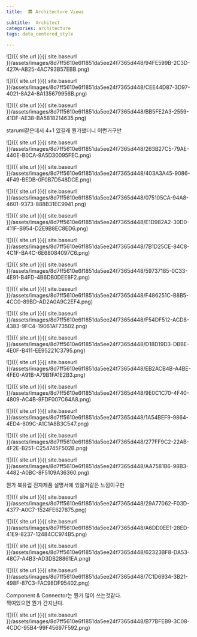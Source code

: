 ```yaml
---
title:  🏛 Architecture Views

subtitle:  Architect
categories: architecture 
tags: data_centered_style
 
---
```


  
  
  
  
![]({{ site.url }}{{ site.baseurl }}/assets/images/8d7ff5610e6f1851da5ee24f7365d448/94FE599B-2C3D-427A-AB25-4AC793B57EBB.png)  
  
  
![]({{ site.url }}{{ site.baseurl }}/assets/images/8d7ff5610e6f1851da5ee24f7365d448/CEE44D87-3D97-4021-8A24-8A135679956B.png)  
  
  
![]({{ site.url }}{{ site.baseurl }}/assets/images/8d7ff5610e6f1851da5ee24f7365d448/BB5FE2A3-2559-41DF-AE38-BA5818214635.png)  
  
staruml같은데서 4+1 있길래 뭔가했더니 이런거구만  
  
  
  
![]({{ site.url }}{{ site.baseurl }}/assets/images/8d7ff5610e6f1851da5ee24f7365d448/263B27C5-79AE-440E-B0CA-9A5D30095FEC.png)  
  
  
![]({{ site.url }}{{ site.baseurl }}/assets/images/8d7ff5610e6f1851da5ee24f7365d448/403A3A45-9086-4F49-BEDB-0F0B7D548DCE.png)  
  
  
![]({{ site.url }}{{ site.baseurl }}/assets/images/8d7ff5610e6f1851da5ee24f7365d448/075105CA-94A8-4601-9373-888B31EC9941.png)  
  
  
  
![]({{ site.url }}{{ site.baseurl }}/assets/images/8d7ff5610e6f1851da5ee24f7365d448/E1D982A2-30D0-411F-B954-D2E9B8EC8ED6.png)  
  
  
  
![]({{ site.url }}{{ site.baseurl }}/assets/images/8d7ff5610e6f1851da5ee24f7365d448/7B1D25CE-84C8-4C1F-BA4C-6E68084097C6.png)  
  
  
![]({{ site.url }}{{ site.baseurl }}/assets/images/8d7ff5610e6f1851da5ee24f7365d448/59737185-0C33-4E91-B4FD-4B6DB0DEE8F2.png)  
  
  
![]({{ site.url }}{{ site.baseurl }}/assets/images/8d7ff5610e6f1851da5ee24f7365d448/F486251C-B8B5-4CC0-89BD-AD2A0A9C2EF4.png)  
  
  
![]({{ site.url }}{{ site.baseurl }}/assets/images/8d7ff5610e6f1851da5ee24f7365d448/F54DF512-ACD8-4383-9FC4-19061AF73502.png)  
  
  
![]({{ site.url }}{{ site.baseurl }}/assets/images/8d7ff5610e6f1851da5ee24f7365d448/D18D19D3-DBBE-4E0F-B411-EE95221C3795.png)  
  
  
![]({{ site.url }}{{ site.baseurl }}/assets/images/8d7ff5610e6f1851da5ee24f7365d448/EB2ACB4B-A4BE-4FE0-A91B-A79B1FA1E2B3.png)  
  
  
![]({{ site.url }}{{ site.baseurl }}/assets/images/8d7ff5610e6f1851da5ee24f7365d448/9E0C1C70-4F40-4809-AC4B-9FDF007C64A8.png)  
  
  
![]({{ site.url }}{{ site.baseurl }}/assets/images/8d7ff5610e6f1851da5ee24f7365d448/1A54BEF9-9864-4ED4-809C-A1C1A8B3C547.png)  
  
  
![]({{ site.url }}{{ site.baseurl }}/assets/images/8d7ff5610e6f1851da5ee24f7365d448/277FF9C2-22AB-4F2E-B251-C254745F502B.png)  
  
  
![]({{ site.url }}{{ site.baseurl }}/assets/images/8d7ff5610e6f1851da5ee24f7365d448/AA7581B6-98B3-4482-A0BC-8F5109A36360.png)  
  
뭔가 북유럽 전자제품 설명서에 있을거같은 느낌이구만  
  
  
  
![]({{ site.url }}{{ site.baseurl }}/assets/images/8d7ff5610e6f1851da5ee24f7365d448/29A77062-F03D-4377-A0C7-1524FE627875.png)  
  
  
![]({{ site.url }}{{ site.baseurl }}/assets/images/8d7ff5610e6f1851da5ee24f7365d448/A6DD0EE1-28ED-41E9-8237-12484CC974B5.png)  
  
  
![]({{ site.url }}{{ site.baseurl }}/assets/images/8d7ff5610e6f1851da5ee24f7365d448/62323BF8-DA53-48C7-A4B3-AD3DB28861EA.png)  
  
  
  
![]({{ site.url }}{{ site.baseurl }}/assets/images/8d7ff5610e6f1851da5ee24f7365d448/7C1D6934-3B21-498F-87C3-FAC98DF95402.png)  
  
  
  
Component & Connector는 뭔가 많이 쓰는것같다.  
꺽여있으면 뭔가 간지난다.  
  
  
  
![]({{ site.url }}{{ site.baseurl }}/assets/images/8d7ff5610e6f1851da5ee24f7365d448/B77BFEB9-3C08-4CDC-95B4-99F45697F592.png)  
